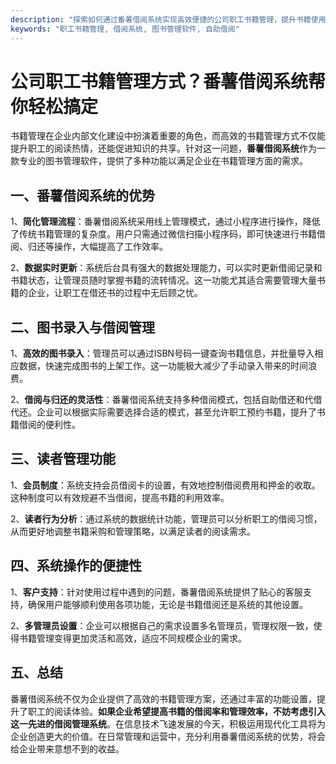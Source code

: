 ```yaml
---
description: "探索如何通过番薯借阅系统实现高效便捷的公司职工书籍管理，提升书籍使用率和管理效果。"
keywords: "职工书籍管理, 借阅系统, 图书管理软件, 自助借阅"
---
```

# 公司职工书籍管理方式？番薯借阅系统帮你轻松搞定

书籍管理在企业内部文化建设中扮演着重要的角色，而高效的书籍管理方式不仅能提升职工的阅读热情，还能促进知识的共享。针对这一问题，**番薯借阅系统**作为一款专业的图书管理软件，提供了多种功能以满足企业在书籍管理方面的需求。

## 一、番薯借阅系统的优势

1、**简化管理流程**：番薯借阅系统采用线上管理模式，通过小程序进行操作，降低了传统书籍管理的复杂度。用户只需通过微信扫描小程序码，即可快速进行书籍借阅、归还等操作，大幅提高了工作效率。

2、**数据实时更新**：系统后台具有强大的数据处理能力，可以实时更新借阅记录和书籍状态，让管理员随时掌握书籍的流转情况。这一功能尤其适合需要管理大量书籍的企业，让职工在借还书的过程中无后顾之忧。

## 二、图书录入与借阅管理

1、**高效的图书录入**：管理员可以通过ISBN号码一键查询书籍信息，并批量导入相应数据，快速完成图书的上架工作。这一功能极大减少了手动录入带来的时间浪费。

2、**借阅与归还的灵活性**：番薯借阅系统支持多种借阅模式，包括自助借还和代借代还。企业可以根据实际需要选择合适的模式，甚至允许职工预约书籍，提升了书籍借阅的便利性。

## 三、读者管理功能

1、**会员制度**：系统支持会员借阅卡的设置，有效地控制借阅费用和押金的收取。这种制度可以有效规避不当借阅，提高书籍的利用效率。

2、**读者行为分析**：通过系统的数据统计功能，管理员可以分析职工的借阅习惯，从而更好地调整书籍采购和管理策略，以满足读者的阅读需求。

## 四、系统操作的便捷性

1、**客户支持**：针对使用过程中遇到的问题，番薯借阅系统提供了贴心的客服支持，确保用户能够顺利使用各项功能，无论是书籍借阅还是系统的其他设置。

2、**多管理员设置**：企业可以根据自己的需求设置多名管理员，管理权限一致，使得书籍管理变得更加灵活和高效，适应不同规模企业的需求。

## 五、总结

番薯借阅系统不仅为企业提供了高效的书籍管理方案，还通过丰富的功能设置，提升了职工的阅读体验。**如果企业希望提高书籍的借阅率和管理效率，不妨考虑引入这一先进的借阅管理系统**。在信息技术飞速发展的今天，积极运用现代化工具将为企业创造更大的价值。在日常管理和运营中，充分利用番薯借阅系统的优势，将会给企业带来意想不到的收益。
